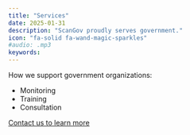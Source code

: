 ```yaml
---
title: "Services"
date: 2025-01-31
description: "ScanGov proudly serves government."
icon: "fa-solid fa-wand-magic-sparkles"
#audio: .mp3
keywords: 
---
```


How we support government organizations:

- Monitoring
- Training
- Consultation

[Contact us to learn more](/contact)